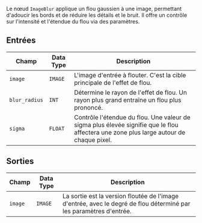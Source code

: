 Le nœud `ImageBlur` applique un flou gaussien à une image, permettant d'adoucir les bords et de réduire les détails et le bruit. Il offre un contrôle sur l'intensité et l'étendue du flou via des paramètres.

## Entrées

| Champ          | Data Type | Description                                                                   |
|----------------|-------------|-------------------------------------------------------------------------------|
| `image`        | `IMAGE`     | L'image d'entrée à flouter. C'est la cible principale de l'effet de flou. |
| `blur_radius`  | `INT`       | Détermine le rayon de l'effet de flou. Un rayon plus grand entraîne un flou plus prononcé. |
| `sigma`        | `FLOAT`     | Contrôle l'étendue du flou. Une valeur de sigma plus élevée signifie que le flou affectera une zone plus large autour de chaque pixel. |

## Sorties

| Champ | Data Type | Description                                                              |
|-------|-------------|--------------------------------------------------------------------------|
| `image`| `IMAGE`     | La sortie est la version floutée de l'image d'entrée, avec le degré de flou déterminé par les paramètres d'entrée. |
